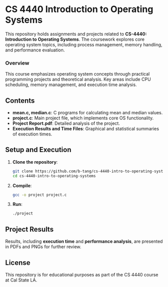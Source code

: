 # CS 4440 Introduction to Operating Systems
This repository holds assignments and projects related to **CS-4440: Introduction to Operating Systems**. The coursework explores core operating system topics, including process management, memory handling, and performance evaluation.

### Overview
This course emphasizes operating system concepts through practical programming projects and theoretical analysis. Key areas include CPU scheduling, memory management, and execution time analysis.

## Contents
- **mean.c, median.c**: C programs for calculating mean and median values.
- **project.c**: Main project file, which implements core OS functionality.
- **Project Report.pdf**: Detailed analysis of the project.
- **Execution Results and Time Files**: Graphical and statistical summaries of execution times.

## Setup and Execution
1. **Clone the repository**:
    ```bash
    git clone https://github.com/b-tang/cs-4440-intro-to-operating-systems.git
    cd cs-4440-intro-to-operating-systems
    ```
2. **Compile**:
    ```bash
    gcc -o project project.c
    ```
3. **Run**:
    ```bash
    ./project
    ```

## Project Results
Results, including **execution time** and **performance analysis**, are presented in PDFs and PNGs for further review.

## License
This repository is for educational purposes as part of the CS 4440 course at Cal State LA.
